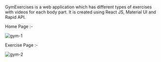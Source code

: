 GymExercises is a web application which has different types of exercises with videos for each body part. It is created using React JS, Material UI and Rapid API.


Home Page :-

![gym-1](https://user-images.githubusercontent.com/91865531/178917658-0af34033-7f2b-47f7-8ab2-6d534aa0af09.png)


Exercise Page :-

![gym-2](https://user-images.githubusercontent.com/91865531/178917712-f2703494-a9b3-4ba2-923b-42255aae101d.png)
